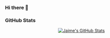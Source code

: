 ### Hi there 👋



<h3>GitHub Stats</h3>
<div align="center">
<a href="https://github.com/JaimeEV">
  <img align="center" src="https://github-readme-stats.vercel.app/api/top-langs/?username=JaimeEV&theme=dracula&count_private=true&hide=css,blade" alt="Jaime's GitHub Stats" />
</a>
<!--
<a href="https://github.com/jcmexdev">
  <img align="center" src="https://github-readme-stats.vercel.app/api?username=JaimeEV&count_private=true&show_icons=true&line_height=27&theme=dracula" alt="Jaime's GitHub Stats"/>
</a>
</div>

<!--
**JaimeEV/JaimeEV** is a ✨ _special_ ✨ repository because its `README.md` (this file) appears on your GitHub profile.

Here are some ideas to get you started:

- 🔭 I’m currently working on ...
- 🌱 I’m currently learning ...
- 👯 I’m looking to collaborate on ...
- 🤔 I’m looking for help with ...
- 💬 Ask me about ...
- 📫 How to reach me: ...
- 😄 Pronouns: ...
- ⚡ Fun fact: ...
-->
